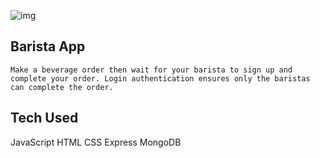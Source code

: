 ![img](barista.png)


## Barista App

    Make a beverage order then wait for your barista to sign up and complete your order. Login authentication ensures only the baristas can complete the order.

## Tech Used

JavaScript 
HTML
CSS
Express
MongoDB

## 



